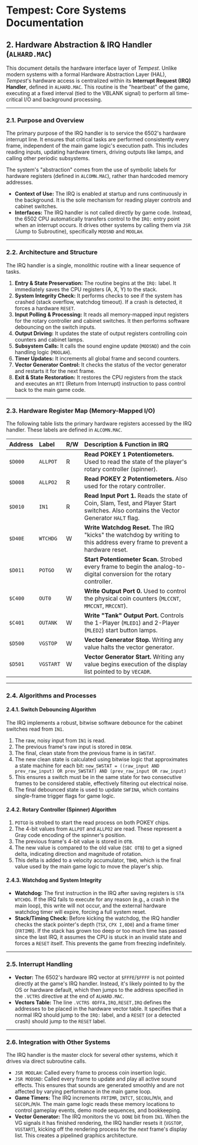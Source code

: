 # Tempest: Core Systems Documentation

## 2. Hardware Abstraction & IRQ Handler (`ALHARD.MAC`)

This document details the hardware interface layer of *Tempest*. Unlike modern systems with a formal Hardware Abstraction Layer (HAL), *Tempest*'s hardware access is centralized within its **Interrupt Request (IRQ) Handler**, defined in `ALHARD.MAC`. This routine is the "heartbeat" of the game, executing at a fixed interval (tied to the VBLANK signal) to perform all time-critical I/O and background processing.

---

### 2.1. Purpose and Overview

The primary purpose of the IRQ handler is to service the 6502's hardware interrupt line. It ensures that critical tasks are performed consistently every frame, independent of the main game logic's execution path. This includes reading inputs, updating hardware timers, driving outputs like lamps, and calling other periodic subsystems.

The system's "abstraction" comes from the use of symbolic labels for hardware registers (defined in `ALCOMN.MAC`), rather than hardcoded memory addresses.

-   **Context of Use:** The IRQ is enabled at startup and runs continuously in the background. It is the sole mechanism for reading player controls and cabinet switches.
-   **Interfaces:** The IRQ handler is not called directly by game code. Instead, the 6502 CPU automatically transfers control to the `IRQ:` entry point when an interrupt occurs. It drives other systems by calling them via `JSR` (Jump to Subroutine), specifically `MODSND` and `MOOLAH`.

---

### 2.2. Architecture and Structure

The IRQ handler is a single, monolithic routine with a linear sequence of tasks.

1.  **Entry & State Preservation:** The routine begins at the `IRQ:` label. It immediately saves the CPU registers (A, X, Y) to the stack.
2.  **System Integrity Check:** It performs checks to see if the system has crashed (stack overflow, watchdog timeout). If a crash is detected, it forces a hardware `RESET`.
3.  **Input Polling & Processing:** It reads all memory-mapped input registers for the rotary controller and cabinet switches. It then performs software debouncing on the switch inputs.
4.  **Output Driving:** It updates the state of output registers controlling coin counters and cabinet lamps.
5.  **Subsystem Calls:** It calls the sound engine update (`MODSND`) and the coin handling logic (`MOOLAH`).
6.  **Timer Updates:** It increments all global frame and second counters.
7.  **Vector Generator Control:** It checks the status of the vector generator and restarts it for the next frame.
8.  **Exit & State Restoration:** It restores the CPU registers from the stack and executes an `RTI` (Return from Interrupt) instruction to pass control back to the main game code.

---

### 2.3. Hardware Register Map (Memory-Mapped I/O)

The following table lists the primary hardware registers accessed by the IRQ handler. These labels are defined in `ALCOMN.MAC`.

| Address | Label     | R/W | Description & Function in IRQ                                                                                                       |
| :------ | :-------- | :-- | :------------------------------------------------------------------------------------------------------------------------------------ |
| `$D000`   | `ALLPOT`  | R   | **Read POKEY 1 Potentiometers.** Used to read the state of the player's rotary controller (spinner).                                 |
| `$D008`   | `ALLPO2`  | R   | **Read POKEY 2 Potentiometers.** Also used for the rotary controller.                                                                 |
| `$D010`   | `IN1`     | R   | **Read Input Port 1.** Reads the state of Coin, Slam, Test, and Player Start switches. Also contains the Vector Generator `HALT` flag. |
| `$D40E`   | `WTCHDG`  | W   | **Write Watchdog Reset.** The IRQ "kicks" the watchdog by writing to this address every frame to prevent a hardware reset.          |
| `$D011`   | `POTGO`   | W   | **Start Potentiometer Scan.** Strobed every frame to begin the analog-to-digital conversion for the rotary controller.             |
| `$C400`   | `OUT0`    | W   | **Write Output Port 0.** Used to control the physical coin counters (`MLCCNT`, `MMCCNT`, `MRCCNT`).                                  |
| `$C401`   | `OUTANK`  | W   | **Write "Tank" Output Port.** Controls the 1-Player (`MLED1`) and 2-Player (`MLED2`) start button lamps.                             |
| `$D500`   | `VGSTOP`  | W   | **Vector Generator Stop.** Writing any value halts the vector generator.                                                              |
| `$D501`   | `VGSTART` | W   | **Vector Generator Start.** Writing any value begins execution of the display list pointed to by `VECADR`.                            |

---

### 2.4. Algorithms and Processes

#### 2.4.1. Switch Debouncing Algorithm

The IRQ implements a robust, bitwise software debounce for the cabinet switches read from `IN1`.

1.  The raw, noisy input from `IN1` is read.
2.  The previous frame's raw input is stored in `DBSW`.
3.  The final, clean state from the previous frame is in `SWSTAT`.
4.  The new clean state is calculated using bitwise logic that approximates a state machine for each bit:
    `new_SWSTAT = ((raw_input AND prev_raw_input) OR prev_SWSTAT) AND (prev_raw_input OR raw_input)`
5.  This ensures a switch must be in the same state for two consecutive frames to be considered stable, effectively filtering out electrical noise.
6.  The final debounced state is used to update `SWFINA`, which contains single-frame trigger flags for game logic.

#### 2.4.2. Rotary Controller (Spinner) Algorithm

1.  `POTGO` is strobed to start the read process on both POKEY chips.
2.  The 4-bit values from `ALLPOT` and `ALLPO2` are read. These represent a Gray code encoding of the spinner's position.
3.  The previous frame's 4-bit value is stored in `OTB`.
4.  The new value is compared to the old value (`SBC OTB`) to get a signed delta, indicating direction and magnitude of rotation.
5.  This delta is added to a velocity accumulator, `TBHD`, which is the final value used by the main game logic to move the player's ship.

#### 2.4.3. Watchdog and System Integrity

-   **Watchdog:** The first instruction in the IRQ after saving registers is `STA WTCHDG`. If the IRQ fails to execute for any reason (e.g., a crash in the main loop), this write will not occur, and the external hardware watchdog timer will expire, forcing a full system reset.
-   **Stack/Timing Check:** Before kicking the watchdog, the IRQ handler checks the stack pointer's depth (`TSX`, `CPX I,0D0`) and a frame timer (`FRTIMR`). If the stack has grown too deep or too much time has passed since the last IRQ, it assumes the CPU is stuck in an invalid state and forces a `RESET` itself. This prevents the game from freezing indefinitely.

---

### 2.5. Interrupt Handling

-   **Vector:** The 6502's hardware IRQ vector at `$FFFE`/`$FFFF` is not pointed directly at the game's IRQ handler. Instead, it's likely pointed to by the OS or hardware default, which then jumps to the address specified in the `.VCTRS` directive at the end of `ALHARD.MAC`.
-   **Vectors Table:** The line `.VCTRS 0DFFA,IRQ,RESET,IRQ` defines the addresses to be placed in the hardware vector table. It specifies that a normal IRQ should jump to the `IRQ:` label, and a `RESET` (or a detected crash) should jump to the `RESET` label.

---

### 2.6. Integration with Other Systems

The IRQ handler is the master clock for several other systems, which it drives via direct subroutine calls.

-   `JSR MOOLAH`: Called every frame to process coin insertion logic.
-   `JSR MODSND`: Called every frame to update and play all active sound effects. This ensures that sounds are generated smoothly and are not affected by varying performance in the main game loop.
-   **Game Timers:** The IRQ increments `FRTIMR`, `INTCT`, `SECOUL`/`M`/`H`, and `SECOPL`/`M`/`H`. The main game logic reads these memory locations to control gameplay events, demo mode sequences, and bookkeeping.
-   **Vector Generator:** The IRQ monitors the `VG DONE` bit from `IN1`. When the VG signals it has finished rendering, the IRQ handler resets it (`VGSTOP`, `VGSTART`), kicking off the rendering process for the *next* frame's display list. This creates a pipelined graphics architecture. 